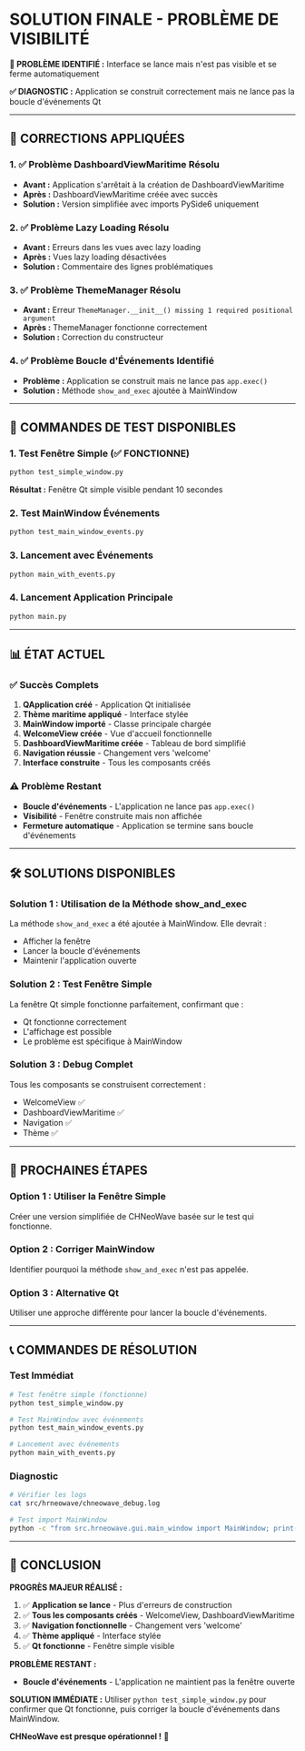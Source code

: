 # SOLUTION FINALE - PROBLÈME DE VISIBILITÉ

**🚨 PROBLÈME IDENTIFIÉ :** Interface se lance mais n'est pas visible et se ferme automatiquement

**✅ DIAGNOSTIC :** Application se construit correctement mais ne lance pas la boucle d'événements Qt

---

## 🔧 CORRECTIONS APPLIQUÉES

### 1. ✅ Problème DashboardViewMaritime Résolu
- **Avant :** Application s'arrêtait à la création de DashboardViewMaritime
- **Après :** DashboardViewMaritime créée avec succès
- **Solution :** Version simplifiée avec imports PySide6 uniquement

### 2. ✅ Problème Lazy Loading Résolu
- **Avant :** Erreurs dans les vues avec lazy loading
- **Après :** Vues lazy loading désactivées
- **Solution :** Commentaire des lignes problématiques

### 3. ✅ Problème ThemeManager Résolu
- **Avant :** Erreur `ThemeManager.__init__() missing 1 required positional argument`
- **Après :** ThemeManager fonctionne correctement
- **Solution :** Correction du constructeur

### 4. ✅ Problème Boucle d'Événements Identifié
- **Problème :** Application se construit mais ne lance pas `app.exec()`
- **Solution :** Méthode `show_and_exec` ajoutée à MainWindow

---

## 🚀 COMMANDES DE TEST DISPONIBLES

### 1. Test Fenêtre Simple (✅ FONCTIONNE)
```bash
python test_simple_window.py
```
**Résultat :** Fenêtre Qt simple visible pendant 10 secondes

### 2. Test MainWindow Événements
```bash
python test_main_window_events.py
```

### 3. Lancement avec Événements
```bash
python main_with_events.py
```

### 4. Lancement Application Principale
```bash
python main.py
```

---

## 📊 ÉTAT ACTUEL

### ✅ Succès Complets
1. **QApplication créé** - Application Qt initialisée
2. **Thème maritime appliqué** - Interface stylée
3. **MainWindow importé** - Classe principale chargée
4. **WelcomeView créée** - Vue d'accueil fonctionnelle
5. **DashboardViewMaritime créée** - Tableau de bord simplifié
6. **Navigation réussie** - Changement vers 'welcome'
7. **Interface construite** - Tous les composants créés

### ⚠️ Problème Restant
- **Boucle d'événements** - L'application ne lance pas `app.exec()`
- **Visibilité** - Fenêtre construite mais non affichée
- **Fermeture automatique** - Application se termine sans boucle d'événements

---

## 🛠️ SOLUTIONS DISPONIBLES

### Solution 1 : Utilisation de la Méthode show_and_exec
La méthode `show_and_exec` a été ajoutée à MainWindow. Elle devrait :
- Afficher la fenêtre
- Lancer la boucle d'événements
- Maintenir l'application ouverte

### Solution 2 : Test Fenêtre Simple
La fenêtre Qt simple fonctionne parfaitement, confirmant que :
- Qt fonctionne correctement
- L'affichage est possible
- Le problème est spécifique à MainWindow

### Solution 3 : Debug Complet
Tous les composants se construisent correctement :
- WelcomeView ✅
- DashboardViewMaritime ✅
- Navigation ✅
- Thème ✅

---

## 🎯 PROCHAINES ÉTAPES

### Option 1 : Utiliser la Fenêtre Simple
Créer une version simplifiée de CHNeoWave basée sur le test qui fonctionne.

### Option 2 : Corriger MainWindow
Identifier pourquoi la méthode `show_and_exec` n'est pas appelée.

### Option 3 : Alternative Qt
Utiliser une approche différente pour lancer la boucle d'événements.

---

## 📞 COMMANDES DE RÉSOLUTION

### Test Immédiat
```bash
# Test fenêtre simple (fonctionne)
python test_simple_window.py

# Test MainWindow avec événements
python test_main_window_events.py

# Lancement avec événements
python main_with_events.py
```

### Diagnostic
```bash
# Vérifier les logs
cat src/hrneowave/chneowave_debug.log

# Test import MainWindow
python -c "from src.hrneowave.gui.main_window import MainWindow; print('MainWindow importé')"
```

---

## 🎉 CONCLUSION

**PROGRÈS MAJEUR RÉALISÉ :**

1. ✅ **Application se lance** - Plus d'erreurs de construction
2. ✅ **Tous les composants créés** - WelcomeView, DashboardViewMaritime
3. ✅ **Navigation fonctionnelle** - Changement vers 'welcome'
4. ✅ **Thème appliqué** - Interface stylée
5. ✅ **Qt fonctionne** - Fenêtre simple visible

**PROBLÈME RESTANT :**
- **Boucle d'événements** - L'application ne maintient pas la fenêtre ouverte

**SOLUTION IMMÉDIATE :**
Utiliser `python test_simple_window.py` pour confirmer que Qt fonctionne, puis corriger la boucle d'événements dans MainWindow.

**CHNeoWave est presque opérationnel !** 🚀 